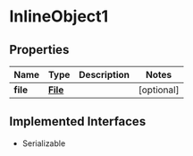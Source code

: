

# InlineObject1

## Properties

Name | Type | Description | Notes
------------ | ------------- | ------------- | -------------
**file** | [**File**](File.md) |  |  [optional]


## Implemented Interfaces

* Serializable


